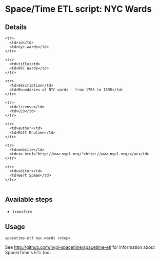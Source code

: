 # Space/Time ETL script: NYC Wards

## Details

<table>
  <tbody>

    <tr>
      <td>id</td>
      <td>nyc-wards</td>
    </tr>

    <tr>
      <td>title</td>
      <td>NYC Wards</td>
    </tr>

    <tr>
      <td>description</td>
      <td>Boundaries of NYC wards - from 1703 to 1895</td>
    </tr>

    <tr>
      <td>license</td>
      <td>CC0</td>
    </tr>

    <tr>
      <td>author</td>
      <td>Matt Knutzen</td>
    </tr>

    <tr>
      <td>website</td>
      <td><a href="http://www.nypl.org/">http://www.nypl.org/</a></td>
    </tr>

    <tr>
      <td>editor</td>
      <td>Bert Spaan</td>
    </tr>
  </tbody>
</table>

## Available steps

  - `transform`

## Usage

```
spacetime-etl nyc-wards <step>
```

See http://github.com/nypl-spacetime/spacetime-etl for information about Space/Time's ETL tool.

